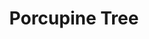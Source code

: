 ---
title: "Porcupine Tree"
summary: "Porcupine Tree are an English rock band formed by musician Steven Wilson in 1987. During an initial career spanning more than twenty years, they earned critical acclaim from critics and fellow musicians, developed a cult following, and became an influence for new artists. The group carved out a career at a certain distance away from mainstream music, being described by publications such as Classic Rock and PopMatters as \"the most important band you’d never heard of\".The band began as a solo project for Wilson, who initially created all of the band's music himself. By late 1993, however, he wanted to work in a band environment, bringing on frequent collaborators Richard Barbieri as keyboardist, Colin Edwin as bassist, and Chris Maitland as drummer to form the first permanent lineup. With Wilson as lead vocalist and guitarist, this remained the lineup until February 2002, when Maitland left the band and Gavin Harrison was recruited to replace him. Porcupine Tree's early sound evoked various styles of psychedelic rock, space rock and experimental rock, later moving towards a more progressive/space rock direction comparable to that of Pink Floyd. Upon signing with Kscope record label in the late 1990s, the band began to approach a more mainstream alternative rock sound. By the early 2000s, the band had signed to a major record label and shifted their sound again, this time in a more progressive metal direction. In 2010, after the tour in support of their 2009 studio album The Incident, the band became publicly inactive as Wilson committed himself to his solo work and other members began working on their own separate projects. However, Wilson, Barbieri and Harrison continued to intermittently work on material in secrecy over the course of the following decade, leading to the release of their album Closure/Continuation on 24 June 2022."
image: "porcupine-tree.jpg"
apple_music_artist_url: "None"
wikipedia_url: "https://en.wikipedia.org/wiki/Porcupine_Tree"
---